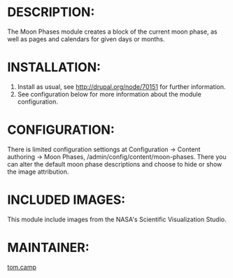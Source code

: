 DESCRIPTION:
============
The Moon Phases module creates a block of the current moon phase, as well as pages and calendars for given days or months.

INSTALLATION:
=============
1. Install as usual, see http://drupal.org/node/70151 for further information.
2. See configuration below for more information about the module configuration.

CONFIGURATION:
==============
There is limited configuration settiongs at Configuration -> Content authoring
-> Moon Phases, /admin/config/content/moon-phases. There you can alter the default moon phase descriptions and choose to hide or show the image
attribution.

INCLUDED IMAGES:
================
This module include images from the NASA's Scientific Visualization Studio.

MAINTAINER:
===========
[tom.camp](https://www.drupal.org/u/tomcamp)  
